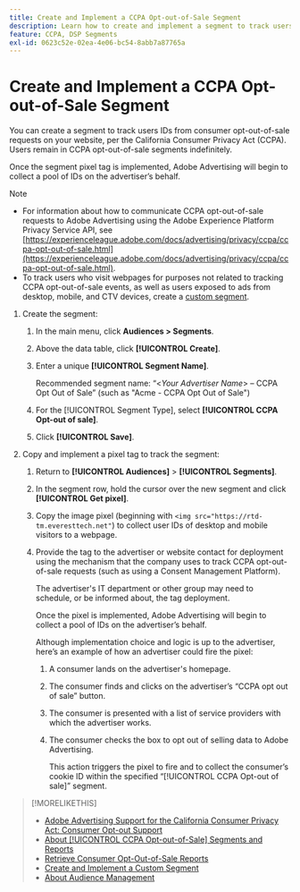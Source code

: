 ```yaml
---
title: Create and Implement a CCPA Opt-out-of-Sale Segment
description: Learn how to create and implement a segment to track users IDs from consumer opt-out-of-sale requests.
feature: CCPA, DSP Segments
exl-id: 0623c52e-02ea-4e06-bc54-8abb7a87765a
---
```

# Create and Implement a CCPA Opt-out-of-Sale Segment

You can create a segment to track users IDs from consumer opt-out-of-sale requests on your website, per the California Consumer Privacy Act (CCPA). Users remain in CCPA opt-out-of-sale segments indefinitely.

Once the segment pixel tag is implemented, Adobe Advertising will begin to collect a pool of IDs on the advertiser’s behalf.

>[!NOTE]
>
>* For information about how to communicate CCPA opt-out-of-sale requests to Adobe Advertising using the Adobe Experience Platform Privacy Service API, see [https://experienceleague.adobe.com/docs/advertising/privacy/ccpa/ccpa-opt-out-of-sale.html](https://experienceleague.adobe.com/docs/advertising/privacy/ccpa/ccpa-opt-out-of-sale.html).
>* To track users who visit webpages for purposes not related to tracking CCPA opt-out-of-sale events, as well as users exposed to ads from desktop, mobile, and CTV devices, create a [custom segment](/help/dsp/audiences/custom-segment-create.md).

1. Create the segment:

    1. In the main menu, click **Audiences > Segments**.

    1. Above the data table, click **[!UICONTROL Create]**.

    1. Enter a unique **[!UICONTROL Segment Name]**.

       Recommended segment name: “<*Your Advertiser Name*> – CCPA Opt Out of Sale” (such as "Acme - CCPA Opt Out of Sale")

    1. For the [!UICONTROL Segment Type], select **[!UICONTROL CCPA Opt-out of sale]**.

    1. Click **[!UICONTROL Save]**.

1. Copy and implement a pixel tag to track the segment:

    1. Return to **[!UICONTROL Audiences]** > **[!UICONTROL Segments]**.

    1. In the segment row, hold the cursor over the new segment and click **[!UICONTROL Get pixel]**.

    1. Copy the image pixel (beginning with `<img src="https://rtd-tm.everesttech.net"`) to collect user IDs of desktop and mobile visitors to a webpage.

    1. Provide the tag to the advertiser or website contact for deployment using the mechanism that the company uses to track CCPA opt-out-of-sale requests (such as using a Consent Management Platform).

        The advertiser's IT department or other group may need to schedule, or be informed about, the tag deployment.

        Once the pixel is implemented, Adobe Advertising will begin to collect a pool of IDs on the advertiser’s behalf.

        Although implementation choice and logic is up to the advertiser, here’s an example of how an advertiser could fire the pixel:

        1. A consumer lands on the advertiser's homepage.
        1. The consumer finds and clicks on the advertiser’s “CCPA opt out of sale” button.
        1. The consumer is presented with a list of service providers with which the advertiser works.
        1. The consumer checks the box to opt out of selling data to Adobe Advertising.

           This action triggers the pixel to fire and to collect the consumer’s cookie ID within the specified “[!UICONTROL CCPA Opt-out of sale]” segment.

>[!MORELIKETHIS]
>
>* [Adobe Advertising Support for the California Consumer Privacy Act: Consumer Opt-out Support](/help/privacy/ccpa/ccpa-opt-out-of-sale.md)
>* [About [!UICONTROL CCPA Opt-out-of-Sale] Segments and Reports](ccpa-opt-out-about.md)
>* [Retrieve Consumer Opt-Out-of-Sale Reports](ccpa-opt-out-segment-report-retrieve.md)
>* [Create and Implement a Custom Segment](custom-segment-create.md)
>* [About Audience Management](audience-about.md)
